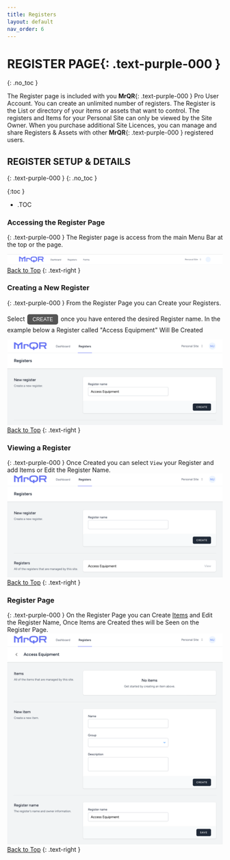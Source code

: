 ```yaml
---
title: Registers
layout: default
nav_order: 6
---
```

<html>
<head>
<style>
.button {
  padding: 5px 12px;
  text-align: center;
  text-decoration: none;
  display: inline-block;
  font-size: 12px;
  margin: 4px 2px;
  cursor: pointer; }
.button1 {background-color: #555555;} /* Black */
.button2 {background-color: white;}
.button1 {color: white;}
.button2 {color: black;}
.button1 {border: none;}
.button2 {border: 1px solid grey}
.button1 {border-radius: 5px;}
.button2 {border-radius: 5px;}
  
</style>
</head>
</html>

# **REGISTER PAGE**{: .text-purple-000 }
{: .no_toc }

The Register page is included with you **MrQR**{: .text-purple-000 } Pro User Account. You can create an unlimited number of registers. The Register is the List or directory of your items or assets that want to control. The registers and Items for your Personal Site can only be viewed by the Site Owner. When you purchase additional Site Licences, you can manage and share Registers & Assets with other **MrQR**{: .text-purple-000 } registered users.

## REGISTER SETUP & DETAILS
{: .text-purple-000 }
{: .no_toc }

{:toc }
- .TOC

### Accessing the Register Page
{: .text-purple-000 }
The Register page is access from the main Menu Bar at the top or the page.

![Registers](/assets/images/MrQR_Main_Menu.png "Menu Bar")
[Back to Top](https://docs.mrqr.me/registers/)
{: .text-right }

### Creating a New Register
{: .text-purple-000 }
From the Register Page you can Create your Registers. 
<html>
<body>
Select <button class="button button1">CREATE</button> once you have entered the desired Register name.
In the example below a Register called "Access Equipment" Will Be Created
</body>
</html>

![Registers](/assets/images/MrQR_Register_Create.png "Main Page")
[Back to Top](https://docs.mrqr.me/registers/)
{: .text-right }

### Viewing a Register
{: .text-purple-000 }
Once Created you can select `View` your Register and add Items or Edit the Register Name.
![Registers](/assets/images/MrQR_Register_Created.png "Created")
[Back to Top](https://docs.mrqr.me/registers/)
{: .text-right }

### Register Page
{: .text-purple-000 }
On the Register Page you can Create [Items](https://docs.mrqr.me/assets/) and Edit the Register Name, Once Items are Created thes will be Seen on the Register Page.
![Registers](/assets/images/MrQR_Register_View.png "View")
[Back to Top](https://docs.mrqr.me/registers/)
{: .text-right }
